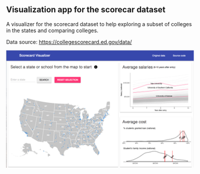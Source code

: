## Visualization app for the scorecar dataset

A visualizer for the scorecard dataset to help exploring a subset of colleges in the states and comparing colleges.

Data source: https://collegescorecard.ed.gov/data/

![screenshot](./img/screenshot.png)
